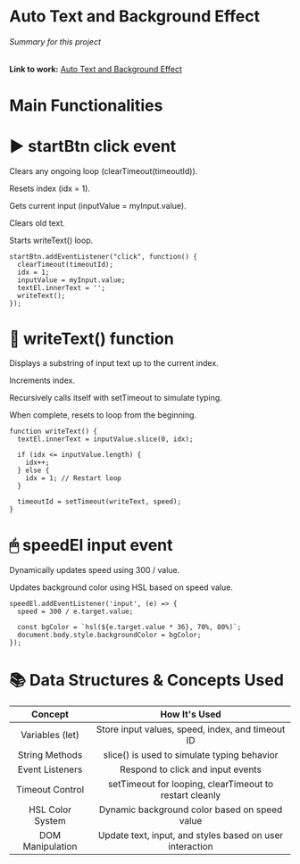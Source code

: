 # Auto Text and Background Effect

###### Summary for this project 

**Link to work:** [Auto Text and Background Effect](https://arduino731.github.io/JavaScript-Algorithms-and-Data-Structures/7project/)

# Main Functionalities
# ▶️ startBtn click event
Clears any ongoing loop (clearTimeout(timeoutId)).

Resets index (idx = 1).

Gets current input (inputValue = myInput.value).

Clears old text.

Starts writeText() loop.

`````
startBtn.addEventListener("click", function() {
  clearTimeout(timeoutId);
  idx = 1;
  inputValue = myInput.value;
  textEl.innerText = '';
  writeText();
});
`````

# 🔁 writeText() function
Displays a substring of input text up to the current index.

Increments index.

Recursively calls itself with setTimeout to simulate typing.

When complete, resets to loop from the beginning.

`````
function writeText() {
  textEl.innerText = inputValue.slice(0, idx);

  if (idx <= inputValue.length) {
    idx++;
  } else {
    idx = 1; // Restart loop
  }

  timeoutId = setTimeout(writeText, speed);
}
`````

# 🖱 speedEl input event
Dynamically updates speed using 300 / value.

Updates background color using HSL based on speed value.


`````
speedEl.addEventListener('input', (e) => {
  speed = 300 / e.target.value;

  const bgColor = `hsl(${e.target.value * 36}, 70%, 80%)`;
  document.body.style.backgroundColor = bgColor;
});

`````

# 📚 Data Structures & Concepts Used

|  Concept  |            How It's Used            |
| :-: | :----------------------------: |
| Variables (let) | 	Store input values, speed, index, and timeout ID |
| String Methods | 	slice() is used to simulate typing behavior |
| Event Listeners | 	Respond to click and input events |
| Timeout Control | 	setTimeout for looping, clearTimeout to restart cleanly |
| HSL Color System | 	Dynamic background color based on speed value |
| DOM Manipulation | 	Update text, input, and styles based on user interaction |
